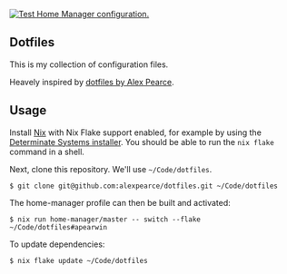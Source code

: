 [![Test Home Manager configuration.](https://github.com/kstaniek/dotfiles/actions/workflows/test.yml/badge.svg)](https://github.com/kstaniek/dotfiles/actions/workflows/test.yml)

## Dotfiles

This is my collection of configuration files.

Heavely inspired by [dotfiles by Alex Pearce](https://github.com/alexpearce/dotfiles).


## Usage

Install [Nix][nix] with Nix Flake support enabled, for example by using the [Determinate Systems installer][nix-installer].
You should be able to run the `nix flake` command in a shell.

Next, clone this repository. We'll use `~/Code/dotfiles`.

```shell
$ git clone git@github.com:alexpearce/dotfiles.git ~/Code/dotfiles
```

The home-manager profile can then be built and activated:

```shell
$ nix run home-manager/master -- switch --flake ~/Code/dotfiles#apearwin
```

To update dependencies:

```shell
$ nix flake update ~/Code/dotfiles
```

[nix]: https://nixos.org/
[nix-installer]: https://github.com/DeterminateSystems/nix-installer
[home-manager]: https://github.com/nix-community/home-manager
